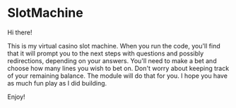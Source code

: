 # SlotMachine

Hi there!

This is my virtual casino slot machine. When you run the code, you'll find that it will prompt you to the next steps with questions and possibly 
redirections, depending on your answers. You'll need to make a bet and choose how many lines you wish to bet on. Don't worry about keeping track of 
your remaining balance. The module will do that for you. I hope you have as much fun play as I did building. 

Enjoy!
